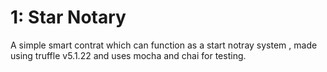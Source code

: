 # 1: Star Notary
A simple smart contrat which can function as a start notray system , made using truffle v5.1.22 and uses mocha and chai for testing.